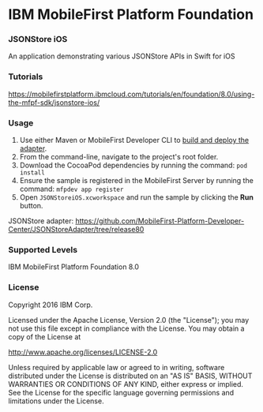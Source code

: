 IBM MobileFirst Platform Foundation
===
### JSONStore iOS
An application demonstrating various JSONStore APIs in Swift for iOS

### Tutorials
https://mobilefirstplatform.ibmcloud.com/tutorials/en/foundation/8.0/using-the-mfpf-sdk/jsonstore-ios/

### Usage

1. Use either Maven or MobileFirst Developer CLI to [build and deploy the adapter](https://mobilefirstplatform.ibmcloud.com/tutorials/en/foundation/8.0/adapters/creating-adapters/).
2. From the command-line, navigate to the project's root folder.
3. Download the CocoaPod dependencies by running the command: `pod install`
4. Ensure the sample is registered in the MobileFirst Server by running the command: `mfpdev app register`
5. Open `JSONStoreiOS.xcworkspace` and run the sample by clicking the **Run** button.

JSONStore adapter: https://github.com/MobileFirst-Platform-Developer-Center/JSONStoreAdapter/tree/release80

### Supported Levels
IBM MobileFirst Platform Foundation 8.0

### License
Copyright 2016 IBM Corp.

Licensed under the Apache License, Version 2.0 (the "License");
you may not use this file except in compliance with the License.
You may obtain a copy of the License at

http://www.apache.org/licenses/LICENSE-2.0

Unless required by applicable law or agreed to in writing, software
distributed under the License is distributed on an "AS IS" BASIS,
WITHOUT WARRANTIES OR CONDITIONS OF ANY KIND, either express or implied.
See the License for the specific language governing permissions and
limitations under the License.

